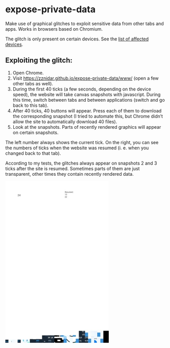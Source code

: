 # expose-private-data
Make use of graphical glitches to exploit sensitive data from other tabs and apps. Works in browsers based on Chromium.

The glitch is only present on certain devices. See the [list of affected devices](https://raw.githubusercontent.com/zznidar/expose-private-data/master/affected-devices).

## Exploiting the glitch:
1.	 Open Chrome.
2.	 Visit https://zznidar.github.io/expose-private-data/www/ (open a few other tabs as well).
3.	 During the first 40 ticks (a few seconds, depending on the device speed), the website will take canvas snapshots with javascript. During this time, switch between tabs and between applications (switch and go back to this tab).
4.	 After 40 ticks, 40 buttons will appear. Press each of them to download the corresponding snapshot (I tried to automate this, but Chrome didn’t allow the site to automatically download 40 files).
5.	 Look at the snapshots. Parts of recently rendered graphics will appear on certain snapshots.


The left number always shows the current tick. On the right, you can see the numbers of ticks when the website was resumed (i. e. when you changed back to that tab).

According to my tests, the glitches always appear on snapshots 2 and 3 ticks after the site is resumed. Sometimes parts of them are just transparent, other times they contain recently rendered data.

![Sample js snapshot](/samples/Graphic%201518884650248%2026%2024_30.jpg)

